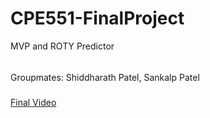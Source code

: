 # CPE551-FinalProject
MVP and ROTY Predictor 

######
Groupmates: Shiddharath Patel, Sankalp Patel


#####
[Final Video](https://youtu.be/BI2hOSQGou4)


